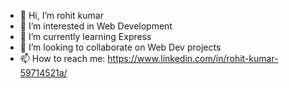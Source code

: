 - 👋 Hi, I’m rohit kumar
- 👀 I’m interested in Web Development
- 🌱 I’m currently learning Express
- 💞️ I’m looking to collaborate on Web Dev projects
- 📫 How to reach me: https://www.linkedin.com/in/rohit-kumar-59714521a/


<!---
rohitKumar38344/rohitKumar38344 is a ✨ special ✨ repository because its `README.md` (this file) appears on your GitHub profile.
You can click the Preview link to take a look at your changes.
--->
